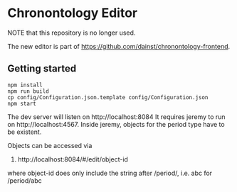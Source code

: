 # Chronontology Editor

NOTE that this repository is no longer used. 

The new editor is part of https://github.com/dainst/chronontology-frontend.

## Getting started
 
```
npm install
npm run build
cp config/Configuration.json.template config/Configuration.json
npm start
```

The dev server will listen on http://localhost:8084
It requires jeremy to run on http://localhost:4567. Inside jeremy,
objects for the period type have to be existent.

Objects can be accessed via

1. http://localhost:8084/#/edit/object-id

where object-id does only include the string after /period/, i.e. 
abc for /period/abc
